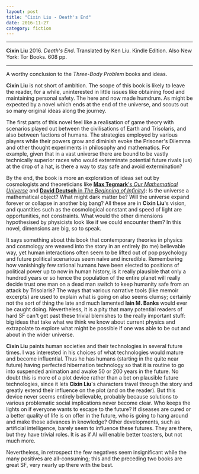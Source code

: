 ```yaml
---
layout: post
title: "Cixin Liu - Death's End"
date: 2016-11-27
category: fiction
---
```


***
<b>Cixin Liu</b> 2016. _Death's End_. Translated by Ken Liu. Kindle Edition.  Also New York: Tor Books. 608 pp.

***


A worthy conclusion to the _Three-Body Problem_ books and ideas.

**Cixin Liu** is not short of ambition.  The scope of this book is likely to leave the reader, for a while, uninterested in little issues like obtaining food and maintaining personal safety.  The here and now made humdrum.  As might be expected by a novel which ends at the end of the universe, and scouts out so many original ideas along the journey.  

The first parts of this novel feel like a realisation of game theory with scenarios played out between the civilisations of Earth and Trisolaris, and also between factions of humans.  The strategies employed by various players while their powers grow and diminish evoke the Prisoner's Dilemma and other thought experiments in philosophy and mathematics.  For example, given that in a vast universe there are bound to be vastly technically superior races who would exterminate potential future rivals (us) at the drop of a hat, is there a way to stay safe and avoid extermination?    

By the end, the book is more an exploration of ideas set out by cosmologists and theoreticians like [**Max Tegmark**'s _Our Mathematical Universe_](http://space.mit.edu/home/tegmark/mathematical.html) and [**David Deutsch** in _The Beginning of Infinity_](http://timeteam.github.io/physics%20and%20mathematics/philosophy/2014/12/12/The-Beginning-of-Infinity.html)): Is the universe a mathematical object?  What might dark matter be?  Will the universe expand forever or collapse in another big bang?   All these are in **Cixin Liu**'s vision, and quantities such as the cosmological constant and speed of light are opportunities, not constraints. What would the other dimensions hypothesised by physicists look like if we could encounter them? In this novel, dimensions are big, so to speak. 

It says something about this book that contemporary theories in physics and cosmology are weaved into the story in an entirely (to me) believable way, yet human interactions often seem to be lifted out of pop psychology and future political scenarious seem naïve and incredible.  Remembering how vanishingly few rational humans have been elected to positions of political power up to now in human history, is it really plausible that only a hundred years or so hence the population of the entire planet will really decide trust one man on a dead man switch to keep humanity safe from an attack by Trisolaris? The ways that various narrative tools (like memoir excerpts) are used to explain what is going on also seems clumsy; certainly not the sort of thing the late and much lamented **Iain M. Banks** would ever be caught doing.  Nevertheless, it is a pity that many potential readers of hard SF can't get past these trivial blemishes to the really important stuff: big ideas that take what we think we know about current physics and extrapolate to explore what might be possible if one was able to be out and about in the wider universe.

**Cixin Liu** paints human societies and their technologies in several future times.  I was interested in his choices of what technologies would mature and become influential.  Thus he has humans (starting in the quite near future) having perfected hibernation technology so that it is routine to go into suspended animation and awake 50 or 200 years in the future.  No doubt this is more of a plot device rather than a bet on plausible future technologies, since it lets **Cixin Liu**'s characters travel through the story and greatly extend their influence on the plot (and on the reader).  But this device never seems entirely believable, probably because solutions to various problematic social implications never become clear. Who keeps the lights on if everyone wants to escape to the future? If diseases are cured or a better quality of life is on offer in the future, who is going to hang around and make those advances in knowledge?  Other developments, such as artificial intelligence, barely seem to influence these futures.  They are there, but they have trivial roles.  It is as if AI will enable better toasters, but not much more.

Nevertheless, in retrospect the few negatives seem insignificant while the many positives are all-consuming; this and the preceding two books are great SF, very nearly up there with the best.




